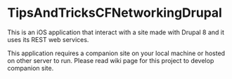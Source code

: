 TipsAndTricksCFNetworkingDrupal
===============================

This is an iOS application that interact with a site made with Drupal 8 and it uses its REST web services.

This application requires a companion site on your local machine or hosted on other server to run. Please read wiki page for this project to develop companion site.
